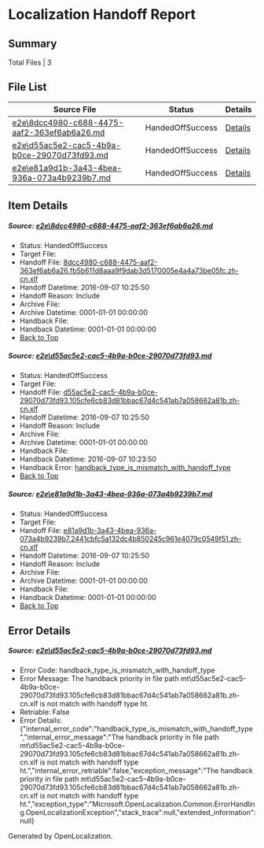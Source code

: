 # <a name='report-top'></a> Localization Handoff Report

## Summary
 Total Files | 3

## File List
 Source File | Status | Details 
 ----------- | ------ | ------- 
 [e2e\8dcc4980-c688-4475-aaf2-363ef6ab6a26.md](https://github.com/OpenLocalizationTestOrg/ol-test0/blob/d2b005ed1755bd8bc5236ecfd0fe2ae0554835f6/e2e/8dcc4980-c688-4475-aaf2-363ef6ab6a26.md) | HandedOffSuccess | [Details](#0736095c4889165da45a526222bd9edfbcc6ab4e5)
 [e2e\d55ac5e2-cac5-4b9a-b0ce-29070d73fd93.md](https://github.com/OpenLocalizationTestOrg/ol-test0/blob/9a59c7f96902cd6ab4a1a8a09579aa3cf71a463d/e2e/d55ac5e2-cac5-4b9a-b0ce-29070d73fd93.md) | HandedOffSuccess | [Details](#7395f33120ba52ed8ac9cbb68f45d30ba70db4407)
 [e2e\e81a9d1b-3a43-4bea-936a-073a4b9239b7.md](https://github.com/OpenLocalizationTestOrg/ol-test0/blob/1a27404838dd068f6f34dd63d94e82b01b6b9a66/e2e/e81a9d1b-3a43-4bea-936a-073a4b9239b7.md) | HandedOffSuccess | [Details](#c68bf5f277c7ab5316b3c9a697e9ad462ba95e259)

## Item Details
##### <a name='0736095c4889165da45a526222bd9edfbcc6ab4e5'></a> Source: [e2e\8dcc4980-c688-4475-aaf2-363ef6ab6a26.md](https://github.com/OpenLocalizationTestOrg/ol-test0/blob/d2b005ed1755bd8bc5236ecfd0fe2ae0554835f6/e2e/8dcc4980-c688-4475-aaf2-363ef6ab6a26.md)
* Status: HandedOffSuccess
* Target File: 
* Handoff File: [8dcc4980-c688-4475-aaf2-363ef6ab6a26.fb5b611d8aaa9f9dab3d5170005e4a4a73be05fc.zh-cn.xlf](https://github.com/OpenLocalizationTestOrg/ol-test0-handoff/blob/32d9539cf1b17831ed8912ab7f896c8ce3a1e0c7/ol-handoff/OpenLocalizationTestOrg/ol-test0-zhcn/ci/ht/8dcc4980-c688-4475-aaf2-363ef6ab6a26.fb5b611d8aaa9f9dab3d5170005e4a4a73be05fc.zh-cn.xlf)
* Handoff Datetime: 2016-09-07 10:25:50
* Handoff Reason: Include
* Archive File: 
* Archive Datetime: 0001-01-01 00:00:00
* Handback File: 
* Handback Datetime: 0001-01-01 00:00:00
* [Back to Top](#report-top)

##### <a name='7395f33120ba52ed8ac9cbb68f45d30ba70db4407'></a> Source: [e2e\d55ac5e2-cac5-4b9a-b0ce-29070d73fd93.md](https://github.com/OpenLocalizationTestOrg/ol-test0/blob/9a59c7f96902cd6ab4a1a8a09579aa3cf71a463d/e2e/d55ac5e2-cac5-4b9a-b0ce-29070d73fd93.md)
* Status: HandedOffSuccess
* Target File: 
* Handoff File: [d55ac5e2-cac5-4b9a-b0ce-29070d73fd93.105cfe6cb83d81bbac67d4c541ab7a058662a81b.zh-cn.xlf](https://github.com/OpenLocalizationTestOrg/ol-test0-handoff/blob/32d9539cf1b17831ed8912ab7f896c8ce3a1e0c7/ol-handoff/OpenLocalizationTestOrg/ol-test0-zhcn/ci/ht/d55ac5e2-cac5-4b9a-b0ce-29070d73fd93.105cfe6cb83d81bbac67d4c541ab7a058662a81b.zh-cn.xlf)
* Handoff Datetime: 2016-09-07 10:25:50
* Handoff Reason: Include
* Archive File: 
* Archive Datetime: 0001-01-01 00:00:00
* Handback File: 
* Handback Datetime: 2016-09-07 10:23:50
* Handback Error: [handback_type_is_mismatch_with_handoff_type](#7395f33120ba52ed8ac9cbb68f45d30ba70db4407handback_type_is_mismatch_with_handoff_type)
* [Back to Top](#report-top)

##### <a name='c68bf5f277c7ab5316b3c9a697e9ad462ba95e259'></a> Source: [e2e\e81a9d1b-3a43-4bea-936a-073a4b9239b7.md](https://github.com/OpenLocalizationTestOrg/ol-test0/blob/1a27404838dd068f6f34dd63d94e82b01b6b9a66/e2e/e81a9d1b-3a43-4bea-936a-073a4b9239b7.md)
* Status: HandedOffSuccess
* Target File: 
* Handoff File: [e81a9d1b-3a43-4bea-936a-073a4b9239b7.2441cbfc5a132dc4b850245c961e4079c0549f51.zh-cn.xlf](https://github.com/OpenLocalizationTestOrg/ol-test0-handoff/blob/32d9539cf1b17831ed8912ab7f896c8ce3a1e0c7/ol-handoff/OpenLocalizationTestOrg/ol-test0-zhcn/ci/ht/e81a9d1b-3a43-4bea-936a-073a4b9239b7.2441cbfc5a132dc4b850245c961e4079c0549f51.zh-cn.xlf)
* Handoff Datetime: 2016-09-07 10:25:50
* Handoff Reason: Include
* Archive File: 
* Archive Datetime: 0001-01-01 00:00:00
* Handback File: 
* Handback Datetime: 0001-01-01 00:00:00
* [Back to Top](#report-top)


## Error Details
##### <a name='7395f33120ba52ed8ac9cbb68f45d30ba70db4407handback_type_is_mismatch_with_handoff_type'></a> Source: [e2e\d55ac5e2-cac5-4b9a-b0ce-29070d73fd93.md](#7395f33120ba52ed8ac9cbb68f45d30ba70db4407)
* Error Code: handback_type_is_mismatch_with_handoff_type
* Error Message: The handback priority in file path mt\d55ac5e2-cac5-4b9a-b0ce-29070d73fd93.105cfe6cb83d81bbac67d4c541ab7a058662a81b.zh-cn.xlf is not match with handoff type ht.
* Retriable: False
* Error Details: {"internal_error_code":"handback_type_is_mismatch_with_handoff_type","internal_error_message":"The handback priority in file path mt\\d55ac5e2-cac5-4b9a-b0ce-29070d73fd93.105cfe6cb83d81bbac67d4c541ab7a058662a81b.zh-cn.xlf is not match with handoff type ht.","internal_error_retriable":false,"exception_message":"The handback priority in file path mt\\d55ac5e2-cac5-4b9a-b0ce-29070d73fd93.105cfe6cb83d81bbac67d4c541ab7a058662a81b.zh-cn.xlf is not match with handoff type ht.","exception_type":"Microsoft.OpenLocalization.Common.ErrorHandling.OpenLocalizationException","stack_trace":null,"extended_information":null}


Generated by OpenLocalization.
